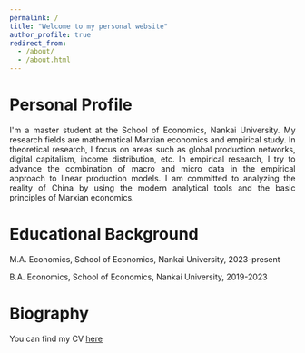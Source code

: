 ```yaml
---
permalink: /
title: "Welcome to my personal website"
author_profile: true
redirect_from: 
  - /about/
  - /about.html
---
```


# Personal Profile

<p style="text-align:justify; text-justify:inter-ideograph;">
I'm a master student at the School of Economics, Nankai University. My research fields are mathematical Marxian economics and empirical study. In theoretical research, I focus on areas such as global production networks, digital capitalism, income distribution, etc. In empirical research, I try to advance the combination of macro and micro data in the empirical approach to linear production models. I am committed to analyzing the reality of China by using the modern analytical tools and the basic principles of Marxian economics.
</p>


# Educational Background

M.A. Economics, School of Economics, Nankai University, 2023-present

B.A. Economics, School of Economics, Nankai University, 2019-2023

# Biography

You can find my CV [here](../assets/CV.pdf)
